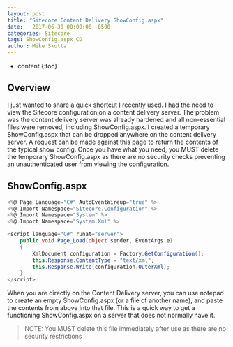 ```yaml
---
layout: post
title: "Sitecore Content Delivery ShowConfig.aspx"
date:   2017-06-30 00:00:00 -0500
categories: Sitecore
tags: ShowConfig.aspx CD
author: Mike Skutta
---
```


* content
{:toc}

## Overview

I just wanted to share a quick shortcut I recently used.  I had the need to view the Sitecore configuration on a content delivery server.  The problem was the content delivery server was already hardened and all non-essential files were removed, including ShowConfig.aspx. I created a temporary ShowConfig.aspx that can be dropped anywhere on the content delivery server. A request can be made against this page to return the contents of the typical show config. Once you have what you need, you MUST delete the temporary ShowConfig.aspx as there are no security checks preventing an unauthenticated user from viewing the configuration.






## ShowConfig.aspx


``` c#
<%@ Page Language="C#" AutoEventWireup="true" %>
<%@ Import Namespace="Sitecore.Configuration" %>
<%@ Import Namespace="System" %>
<%@ Import Namespace="System.Xml" %>

<script language="C#" runat="server">
    public void Page_Load(object sender, EventArgs e)
    {
        XmlDocument configuration = Factory.GetConfiguration();
        this.Response.ContentType = "text/xml";
        this.Response.Write(configuration.OuterXml);
    }
</script>
```

When you are directly on the Content Delivery server, you can use notepad to create an empty ShowConfig.aspx (or a file of another name), and paste the contents from above into that file.  This is a quick way to get a functioning ShowConfig.aspx on a server that does not normally have it.

> NOTE: You MUST delete this file immediately after use as there are no security restrictions
